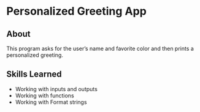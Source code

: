 # Personalized Greeting App

## About
This program asks for the user’s name and favorite color and then prints a personalized greeting.

## Skills Learned
- Working with inputs and outputs
- Working with functions
- Working with Format strings
